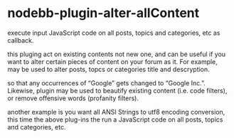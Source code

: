# nodebb-plugin-alter-allContent
execute input JavaScript code on all posts, topics and categories, etc as callback.

this pluging act on existing contents not new one, and can be useful if you want to alter certain pieces of content on your forum as it. For example, may be used to alter posts, topcs or categories title and descryption.

so that any occurrences of “Google” gets changed to “Google Inc.”. Likewise, plugin may be used to beautify existing content (i.e. code filters), or remove offensive words (profanity filters).

another example is you want all ANSI Strings to utf8 encoding conversion, this time the above plug-ins the run a JavaScript code on all posts, topics and categories, etc.
